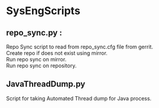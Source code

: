 # SysEngScripts

## repo_sync.py :

Repo Sync script to read from repo_sync.cfg file from gerrit.  
Create repo if does not exist using mirror.   
Run repo sync on mirror.   
Run repo sync on repository.   


## JavaThreadDump.py

Script for taking Automated Thread dump for Java process.

